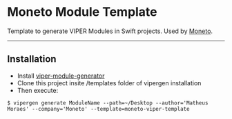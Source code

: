 Moneto Module Template
===================


Template to generate VIPER Modules in Swift projects. Used by [Moneto](www.moneto.com.br).

----------


Installation
-------------
* Install [viper-module-generator](https://github.com/pepibumur/viper-module-generator)
* Clone this project insite /templates folder of vipergen installation
* Then execute:

```
$ vipergen generate ModuleName --path=~/Desktop --author='Matheus Moraes' --company='Moneto' --template=moneto-viper-template
```

